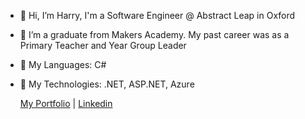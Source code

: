 - 👋 Hi, I’m Harry, I'm a Software Engineer @ Abstract Leap in Oxford
- 🧪 I’m a graduate from Makers Academy. My past career was as a Primary Teacher and Year Group Leader
- 👀 My Languages: C#
- 🌱 My Technologies: .NET, ASP.NET, Azure

   [My Portfolio](https://hrhodes.co.uk)   |   [Linkedin](https://www.linkedin.com/in/hjtrhodes)




